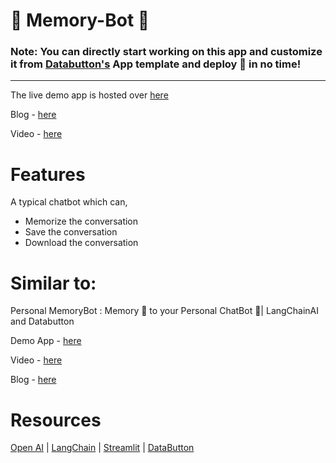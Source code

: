 # 🧠 Memory-Bot 🤖

### Note: You can directly start working on this app and customize it from [Databutton's](https://www.databutton.com/) App template and deploy :rocket: in no time!

---

The live demo app is hosted over [here](https://next.databutton.com/v/lgzxq112/Memory_Bot)

Blog - [here](https://medium.com/@avra42/how-to-build-a-chatbot-with-chatgpt-api-and-a-conversational-memory-in-python-8d856cda4542) 

Video - [here](https://youtu.be/cHjlperESbg)


# Features
A typical chatbot which can,
- Memorize the conversation
- Save the conversation
- Download the conversation

# Similar to:

Personal MemoryBot : Memory 🧠  to your Personal ChatBot 🤖|  LangChainAI and Databutton 

Demo App - [here](https://next.databutton.com/v/lgzxq112/Personalised_Memory_Bot)

Video - [here](https://youtu.be/daMNGGPJkEE)

Blog - [here](https://medium.com/@avra42/how-to-build-a-personalized-pdf-chat-bot-with-conversational-memory-965280c160f8)

# Resources

[Open AI](https://openai.com/) |
[LangChain](https://langchain.readthedocs.io/en/latest/index.html) | 
[Streamlit](https://streamlit.io/) | 
[DataButton](https://www.databutton.io/)


 

